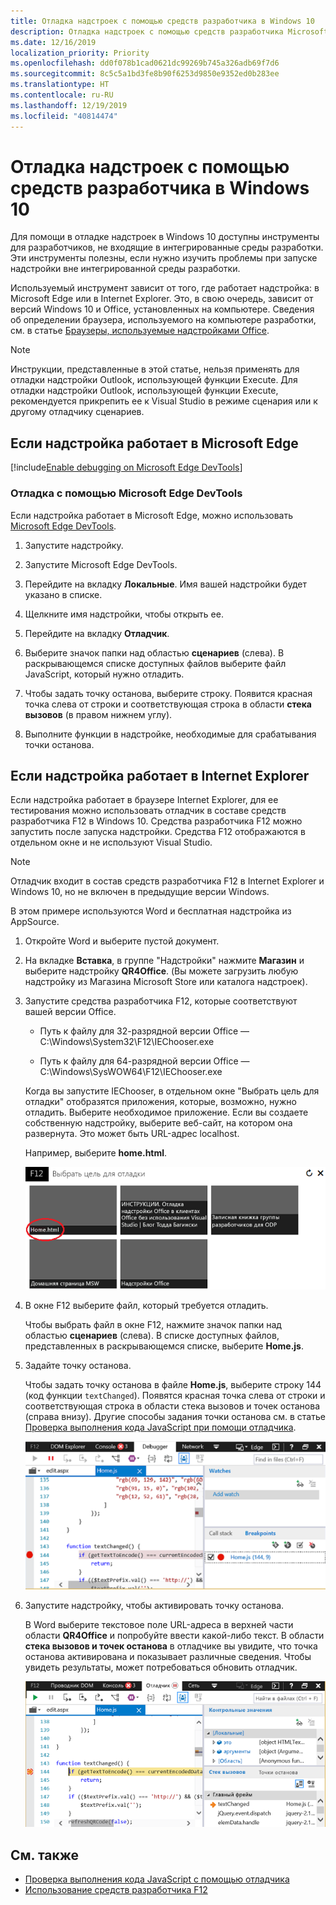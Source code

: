 ```yaml
---
title: Отладка надстроек с помощью средств разработчика в Windows 10
description: Отладка надстроек с помощью средств разработчика Microsoft Edge в Windows 10
ms.date: 12/16/2019
localization_priority: Priority
ms.openlocfilehash: dd0f078b1cad0621dc99269b745a326adb69f7d6
ms.sourcegitcommit: 8c5c5a1bd3fe8b90f6253d9850e9352ed0b283ee
ms.translationtype: HT
ms.contentlocale: ru-RU
ms.lasthandoff: 12/19/2019
ms.locfileid: "40814474"
---
```

# <a name="debug-add-ins-using-developer-tools-on-windows-10"></a>Отладка надстроек с помощью средств разработчика в Windows 10

Для помощи в отладке надстроек в Windows 10 доступны инструменты для разработчиков, не входящие в интегрированные среды разработки. Эти инструменты полезны, если нужно изучить проблемы при запуске надстройки вне интегрированной среды разработки.

Используемый инструмент зависит от того, где работает надстройка: в Microsoft Edge или в Internet Explorer. Это, в свою очередь, зависит от версий Windows 10 и Office, установленных на компьютере. Сведения об определении браузера, используемого на компьютере разработки, см. в статье [Браузеры, используемые надстройками Office](../concepts/browsers-used-by-office-web-add-ins.md).

> [!NOTE]
> Инструкции, представленные в этой статье, нельзя применять для отладки надстройки Outlook, использующей функции Execute. Для отладки надстройки Outlook, использующей функции Execute, рекомендуется прикрепить ее к Visual Studio в режиме сценария или к другому отладчику сценариев.

## <a name="when-the-add-in-is-running-in-microsoft-edge"></a>Если надстройка работает в Microsoft Edge

[!include[Enable debugging on Microsoft Edge DevTools](../includes/enable-debugging-on-edge-devtools.md)]

### <a name="debug-using-microsoft-edge-devtools"></a>Отладка с помощью Microsoft Edge DevTools

Если надстройка работает в Microsoft Edge, можно использовать [Microsoft Edge DevTools](https://www.microsoft.com/p/microsoft-edge-devtools-preview/9mzbfrmz0mnj?activetab=pivot%3Aoverviewtab).

1. Запустите надстройку.

2. Запустите Microsoft Edge DevTools.

3. Перейдите на вкладку **Локальные**. Имя вашей надстройки будет указано в списке.

4. Щелкните имя надстройки, чтобы открыть ее.

5. Перейдите на вкладку **Отладчик**. 

6. Выберите значок папки над областью **сценариев** (слева). В раскрывающемся списке доступных файлов выберите файл JavaScript, который нужно отладить.

7. Чтобы задать точку останова, выберите строку. Появится красная точка слева от строки и соответствующая строка в области **стека вызовов** (в правом нижнем углу).

8. Выполните функции в надстройке, необходимые для срабатывания точки останова.

## <a name="when-the-add-in-is-running-in-internet-explorer"></a>Если надстройка работает в Internet Explorer

Если надстройка работает в браузере Internet Explorer, для ее тестирования можно использовать отладчик в составе средств разработчика F12 в Windows 10. Средства разработчика F12 можно запустить после запуска надстройки. Средства F12 отображаются в отдельном окне и не используют Visual Studio.

> [!NOTE]
> Отладчик входит в состав средств разработчика F12 в Internet Explorer и Windows 10, но не включен в предыдущие версии Windows. 

В этом примере используются Word и бесплатная надстройка из AppSource.

1. Откройте Word и выберите пустой документ.  
    
2. На вкладке **Вставка**, в группе "Надстройки" нажмите **Магазин** и выберите надстройку **QR4Office**. (Вы можете загрузить любую надстройку из Магазина Microsoft Store или каталога надстроек).
    
3. Запустите средства разработчика F12, которые соответствуют вашей версии Office.
    
   - Путь к файлу для 32-разрядной версии Office — C:\Windows\System32\F12\IEChooser.exe
    
   - Путь к файлу для 64-разрядной версии Office — C:\Windows\SysWOW64\F12\IEChooser.exe
    
   Когда вы запустите IEChooser, в отдельном окне "Выбрать цель для отладки" отобразятся приложения, которые, возможно, нужно отладить. Выберите необходимое приложение. Если вы создаете собственную надстройку, выберите веб-сайт, на котором она развернута. Это может быть URL-адрес localhost. 
    
   Например, выберите **home.html**. 
    
   ![Экран IEChooser с выделенной надстройкой](../images/choose-target-to-debug.png)

4. В окне F12 выберите файл, который требуется отладить.
    
   Чтобы выбрать файл в окне F12, нажмите значок папки над областью **сценариев** (слева). В списке доступных файлов, представленных в раскрывающемся списке, выберите **Home.js**.
    
5. Задайте точку останова.
    
   Чтобы задать точку останова в файле **Home.js**, выберите строку 144 (код функции `textChanged`). Появятся красная точка слева от строки и соответствующая строка в области стека вызовов и точек останова (справа внизу). Другие способы задания точки останова см. в статье [Проверка выполнения кода JavaScript при помощи отладчика](/previous-versions/windows/internet-explorer/ie-developer/samples/dn255007(v=vs.85)). 
    
   ![Отладчик с точкой останова в файле home.js](../images/debugger-home-js-02.png)

6. Запустите надстройку, чтобы активировать точку останова.
    
   В Word выберите текстовое поле URL-адреса в верхней части области **QR4Office** и попробуйте ввести какой-либо текст. В области **стека вызовов и точек останова** в отладчике вы увидите, что точка останова активирована и показывает различные сведения. Чтобы увидеть результаты, может потребоваться обновить отладчик.
    
   ![Отладчик с результатами из сработавшей точки останова](../images/debugger-home-js-01.png)


## <a name="see-also"></a>См. также

- [Проверка выполнения кода JavaScript с помощью отладчика](/previous-versions/windows/internet-explorer/ie-developer/samples/dn255007(v=vs.85))
- [Использование средств разработчика F12](/previous-versions/windows/internet-explorer/ie-developer/samples/bg182326(v=vs.85))
